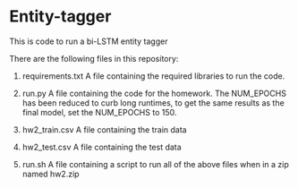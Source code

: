 # Entity-tagger
This is code to run a bi-LSTM entity tagger

There are the following files in this repository:

1. requirements.txt
A file containing the required libraries to run the code.

2. run.py
A file containing the code for the homework. The NUM_EPOCHS has been reduced to curb long runtimes, to get the same results as the final model, set the NUM_EPOCHS to 150.

3. hw2_train.csv
A file containing the train data

4. hw2_test.csv
A file containing the test data

5. run.sh
A file containing a script to run all of the above files when in a zip named hw2.zip

